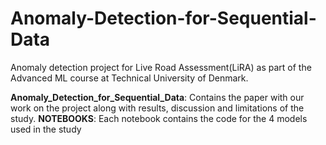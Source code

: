 # Anomaly-Detection-for-Sequential-Data
Anomaly detection project for Live Road Assessment(LiRA) as part of the Advanced ML course at Technical University of Denmark.

**Anomaly_Detection_for_Sequential_Data**: Contains the paper with our work on the project along with results, discussion and limitations of the study.
**NOTEBOOKS**: Each notebook contains the code for the 4 models used in the study


